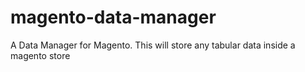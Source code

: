 magento-data-manager
====================

A Data Manager for Magento. This will store any tabular data inside a magento store
